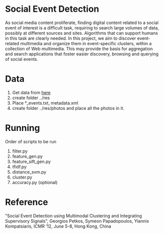 Social Event Detection
======================
As social media content proliferate, finding digital content related to a social
event of interest is a difficult task, requiring to search large volumes of data, possibly at
different sources and sites. Algorithms that can support humans in this task are clearly
needed. In this project, we aim to discover event-related multimedia and organize them in
event-specific clusters, within a collection of Web multimedia. This may provide the
basis for aggregation and search applications that foster easier discovery, browsing and
querying of social events.


Data
====
1. Get data from [here](http://skuld.cs.umass.edu/traces/mmsys/2013/social2012/)
2. create folder ../res
3. Place \*\_events.txt, metadata.xml
4. create folder ../res/photos and place all the photos in it.


Running
=======
Order of scripts to be run

1. filter.py
2. feature_gen.py
3. feature_sift_gen.py
4. tfidf.py
5. distance_svm.py
6. cluster.py 
7. accuracy.py (optional)

Reference
=========
"Social Event Detection using Multimodal Clustering and Integrating Supervisory Signals", Georgios Petkos, Symeon Papadopoulos, Yiannis Kompatsiaris, ICMR ’12, June 5-8, Hong Kong, China
